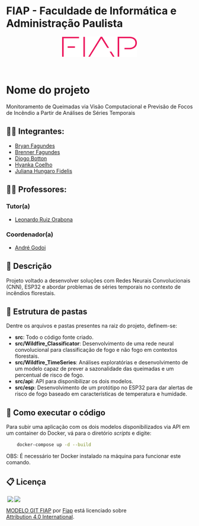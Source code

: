 # FIAP - Faculdade de Informática e Administração Paulista

<p align="center">
<a href= "https://www.fiap.com.br/"><img src="assets/logo-fiap.png" alt="FIAP - Faculdade de Informática e Admnistração Paulista" border="0" width=40% height=40%></a>
</p>

<br>

# Nome do projeto
Monitoramento de Queimadas via Visão Computacional e Previsão de Focos de Incêndio a Partir de Análises de Séries Temporais

## 👨‍🎓 Integrantes: 
- <a href="https://www.linkedin.com/in/bryanjfagundes/">Bryan Fagundes</a>
- <a href="https://br.linkedin.com/in/brenner-fagundes">Brenner Fagundes</a>
- <a href="https://www.linkedin.com/in/diogo-botton-46ba49197/">Diogo Botton</a> 
- <a href="https://www.linkedin.com/in/hyankacoelho/">Hyanka Coelho</a> 
- <a href="https://www.linkedin.com/in/julianahungaro/">Juliana Hungaro Fidelis</a>

## 👩‍🏫 Professores:
### Tutor(a) 
- <a href="https://www.linkedin.com/in/leonardoorabona?utm_source=share&utm_campaign=share_via&utm_content=profile&utm_medium=android_app">Leonardo Ruiz Orabona</a>
### Coordenador(a)
- <a href="https://www.linkedin.com/in/andregodoichiovato/">André Godoi</a>

## 📜 Descrição

Projeto voltado a desenvolver soluções com Redes Neurais Convolucionais (CNN), ESP32 e abordar problemas de séries temporais no contexto de incêndios florestais.

## 📁 Estrutura de pastas

Dentre os arquivos e pastas presentes na raiz do projeto, definem-se:

- <b>src</b>: Todo o código fonte criado.
- <b>src/Wildfire_Classificator</b>: Desenvolvimento de uma rede neural convolucional para classificação de fogo e não fogo em contextos florestais.
- <b>src/Wildfire_TimeSeries</b>: Análises exploratórias e desenvolvimento de um modelo capaz de prever a sazonalidade das queimadas e um percentual de risco de fogo.
- <b>src/api</b>: API para disponibilizar os dois modelos.
- <b>src/esp</b>: Desenvolvimento de um protótipo no ESP32 para dar alertas de risco de fogo baseado em características de temperatura e humidade.

## 🔧 Como executar o código

Para subir uma aplicação com os dois modelos disponibilizados via API em um container do Docker, vá para o diretório *scripts* e digite:

```bash
    docker-compose up -d --build
```

OBS: É necessário ter Docker instalado na máquina para funcionar este comando.

## 📋 Licença

<img style="height:22px!important;margin-left:3px;vertical-align:text-bottom;" src="https://mirrors.creativecommons.org/presskit/icons/cc.svg?ref=chooser-v1"><img style="height:22px!important;margin-left:3px;vertical-align:text-bottom;" src="https://mirrors.creativecommons.org/presskit/icons/by.svg?ref=chooser-v1"><p xmlns:cc="http://creativecommons.org/ns#" xmlns:dct="http://purl.org/dc/terms/"><a property="dct:title" rel="cc:attributionURL" href="https://github.com/agodoi/template">MODELO GIT FIAP</a> por <a rel="cc:attributionURL dct:creator" property="cc:attributionName" href="https://fiap.com.br">Fiap</a> está licenciado sobre <a href="http://creativecommons.org/licenses/by/4.0/?ref=chooser-v1" target="_blank" rel="license noopener noreferrer" style="display:inline-block;">Attribution 4.0 International</a>.</p>